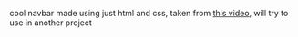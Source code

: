 cool navbar made using just html and css, taken from [this video](https://youtu.be/ArTVfdHOB-M), will try to use in another project